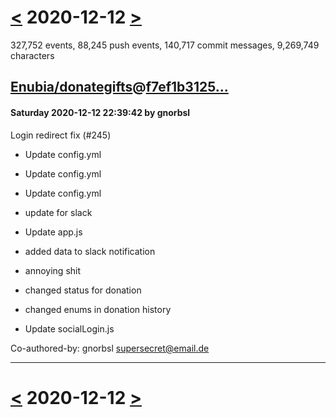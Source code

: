 # [<](2020-12-11.md) 2020-12-12 [>](2020-12-13.md)

327,752 events, 88,245 push events, 140,717 commit messages, 9,269,749 characters


## [Enubia/donategifts](https://github.com/Enubia/donategifts)@[f7ef1b3125...](https://github.com/Enubia/donategifts/commit/f7ef1b31254f7dd2c07f143f4c45256b56400289)
#### Saturday 2020-12-12 22:39:42 by gnorbsl

Login redirect fix (#245)

* Update config.yml

* Update config.yml

* Update config.yml

* update for slack

* Update app.js

* added data to slack notification

* annoying shit

* changed status for donation

* changed enums in donation history

* Update socialLogin.js

Co-authored-by: gnorbsl <supersecret@email.de>

---

# [<](2020-12-11.md) 2020-12-12 [>](2020-12-13.md)

